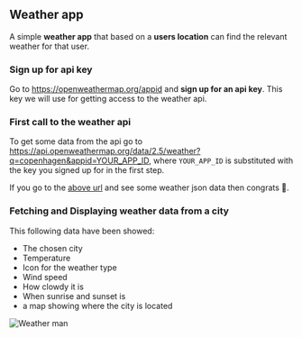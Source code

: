 ## Weather app

A simple **weather app** that based on a **users location** can find the relevant weather for that user.

### Sign up for api key

Go to https://openweathermap.org/appid and **sign up for an api key**. This key we will use for getting access to the weather api.

### First call to the weather api

To get some data from the api go to https://api.openweathermap.org/data/2.5/weather?q=copenhagen&appid=YOUR_APP_ID, where `YOUR_APP_ID` is substituted with the key you signed up for in the first step.

If you go to the [above url](https://api.openweathermap.org/data/2.5/weather?q=copenhagen&appid=YOUR_APP_ID) and see some weather json data then congrats 🎉.

### Fetching and Displaying weather data from a city

This following data have been showed:

- The chosen city
- Temperature
- Icon for the weather type
- Wind speed
- How clowdy it is
- When sunrise and sunset is
- a map showing where the city is located

![Weather man](https://media.giphy.com/media/3ohzdJlyD2InWwbJle/giphy.gif)
